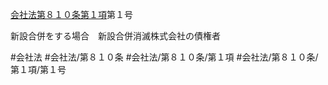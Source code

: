 [会社法第８１０条第１項](会社法＿＿＿＿第８１０条第１項)第１号

新設合併をする場合　新設合併消滅株式会社の債権者


#会社法
#会社法/第８１０条
#会社法/第８１０条/第１項
#会社法/第８１０条/第１項/第１号
